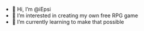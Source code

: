 - 👋 Hi, I’m @iEpsi
- 👀 I’m interested in creating my own free RPG game
- 🌱 I’m currently learning to make that possible
